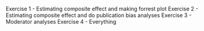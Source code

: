 Exercise 1 - Estimating composite effect and making forrest plot
Exercise 2 - Estimating composite effect and do publication bias analyses
Exercise 3 - Moderator analyses
Exercise 4 - Everything
